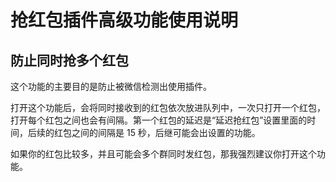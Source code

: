 # 抢红包插件高级功能使用说明

## 防止同时抢多个红包

这个功能的主要目的是防止被微信检测出使用插件。

打开这个功能后，会将同时接收到的红包依次放进队列中，一次只打开一个红包，打开每个红包之间也会有间隔。第一个红包的延迟是“延迟抢红包”设置里面的时间，后续的红包之间的间隔是 15 秒，后继可能会出设置的功能。

如果你的红包比较多，并且可能会多个群同时发红包，那我强烈建议你打开这个功能。